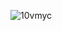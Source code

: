 <p align="center">
  
![10vmyc](https://github.com/xRuffKez/xRuffKez/assets/92758042/9d556e10-3d8e-4417-b862-fdb13a4c9b71)

</p>
